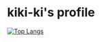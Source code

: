 # kiki-ki's profile

[![Top Langs](https://github-readme-stats.vercel.app/api/top-langs/?username=kiki-ki
)](https://github.com/anuraghazra/github-readme-stats)
